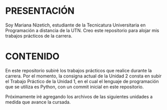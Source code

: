 # PRESENTACIÓN

Soy Mariana Nizetich, estudiante de la Tecnicatura Universitaria en Programación a distancia de la UTN. Creo este repositorio para alojar mis trabajos prácticos de la carrera.

# CONTENIDO

En este repositorio subiré los trabajos prácticos que realice durante la carrera. Por el momento, la consigna actual de la Unidad 2 consta en subir el Trabajo Práctico de la Unidad 1, en el cual el lenguaje de programación que se utiliza es Python,
con un commit inicial en este repositorio. 

Próximamente iré agregando los archivos de las siguientes unidades a medida que avance la cursada.
